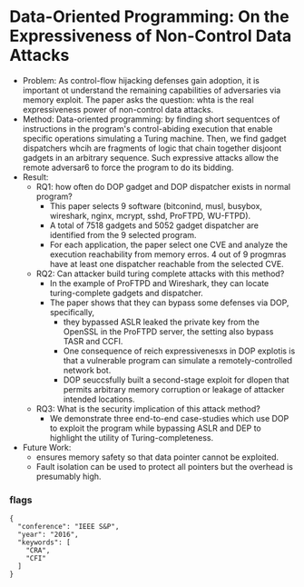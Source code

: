 # Data-Oriented Programming: On the Expressiveness of Non-Control Data Attacks

- Problem: As control-flow hijacking defenses gain adoption, it is important ot understand the remaining capabilities of adversaries via memory exploit. The paper asks the question: whta is the real expressiveness power of non-control data attacks.
- Method: Data-oriented programming: by finding short sequentces of instructions in the program's control-abiding execution that enable specific operations simulating a Turing machine. Then, we find gadget dispatchers whcih are fragments of logic that chain together disjoont gadgets in an arbitrary sequence. Such expressive attacks allow the remote adversar6 to force the program to do its bidding.
- Result:
  - RQ1: how often do DOP gadget and DOP dispatcher exists in normal program?
    - This paper selects 9 software (bitconind, musl, busybox, wireshark, nginx, mcrypt, sshd, ProFTPD, WU-FTPD).
    - A total of 7518 gadgets and 5052 gadget dispatcher are identified from the 9 selected program.
    - For each application, the paper select one CVE and analyze the execution reachability from memory erros. 4 out of 9 progmras have at least one dispatcher reachable from the selected CVE.
  - RQ2: Can attacker build turing complete attacks with this method?
    - In the example of ProFTPD and Wireshark, they can locate turing-complete gadgets and dispatcher.
    - The paper shows that they can bypass some defenses via DOP, specifically, 
      - they bypassed ASLR leaked the private key from the OpenSSL in the ProFTPD server, the setting also bypass TASR and CCFI.
      - One consequence of reich expressivenesxs in DOP explotis is that a vulnerable program can simulate a remotely-controlled network bot.
      - DOP seuccsfully built a second-stage exploit for dlopen that permits arbitrary memory corruption or leakage of attacker intended locations.
  - RQ3: What is the security implication of this attack method?
    - We demonstrate three end-to-end case-studies which use DOP to exploit the program while bypassing ASLR and DEP to highlight the utility of Turing-completeness.
- Future Work:
  - ensures memory safety so that data pointer cannot be exploited.
  - Fault isolation can be used to protect all pointers but the overhead is presumably high.


### flags 
```
{
  "conference": "IEEE S&P",
  "year": "2016",
  "keywords": [
    "CRA",
    "CFI"
  ]
}
```

